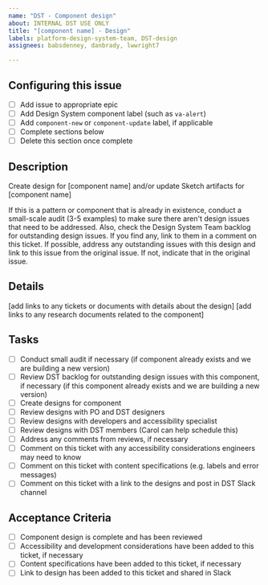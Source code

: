 ```yaml
---
name: "DST - Component design"
about: INTERNAL DST USE ONLY
title: "[component name] - Design"
labels: platform-design-system-team, DST-design
assignees: babsdenney, danbrady, lwwright7

---
```


## Configuring this issue
- [ ] Add issue to appropriate epic
- [ ] Add Design System component label (such as `va-alert`)
- [ ] Add `component-new` or `component-update` label, if applicable
- [ ] Complete sections below
- [ ] Delete this section once complete

## Description
Create design for [component name] and/or update Sketch artifacts for [component name]

If this is a pattern or component that is already in existence, conduct a small-scale audit (3-5 examples) to make sure there aren't design issues that need to be addressed. Also, check the Design System Team backlog for outstanding design issues. If you find any, link to them in a comment on this ticket. If possible, address any outstanding issues with this design and link to this issue from the original issue. If not, indicate that in the original issue.

## Details
[add links to any tickets or documents with details about the design]
[add links to any research documents related to the component]

## Tasks
- [ ] Conduct small audit if necessary (if component already exists and we are building a new version)
- [ ] Review DST backlog for outstanding design issues with this component, if necessary (if this component already exists and we are building a new version)
- [ ] Create designs for component
- [ ] Review designs with PO and DST designers 
- [ ] Review designs with developers and accessibility specialist
- [ ] Review designs with DST members (Carol can help schedule this)
- [ ] Address any comments from reviews, if necessary
- [ ] Comment on this ticket with any accessibility considerations engineers may need to know
- [ ] Comment on this ticket with content specifications (e.g. labels and error messages)
- [ ] Comment on this ticket with a link to the designs and post in DST Slack channel

## Acceptance Criteria
- [ ] Component design is complete and has been reviewed
- [ ] Accessibility and development considerations have been added to this ticket, if necessary
- [ ] Content specifications have been added to this ticket, if necessary
- [ ] Link to design has been added to this ticket and shared in Slack
